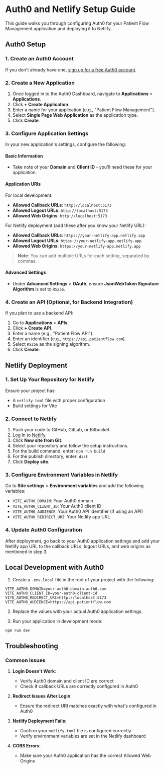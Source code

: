 # Auth0 and Netlify Setup Guide

This guide walks you through configuring Auth0 for your Patient Flow Management application and deploying it to Netlify.

## Auth0 Setup

### 1. Create an Auth0 Account

If you don't already have one, [sign up for a free Auth0 account](https://auth0.com/signup).

### 2. Create a New Application

1. Once logged in to the Auth0 Dashboard, navigate to **Applications** > **Applications**.
2. Click **+ Create Application**.
3. Enter a name for your application (e.g., "Patient Flow Management").
4. Select **Single Page Web Application** as the application type.
5. Click **Create**.

### 3. Configure Application Settings

In your new application's settings, configure the following:

#### Basic Information
- Take note of your **Domain** and **Client ID** - you'll need these for your application.

#### Application URIs

For local development:
- **Allowed Callback URLs**: `http://localhost:5173`
- **Allowed Logout URLs**: `http://localhost:5173`
- **Allowed Web Origins**: `http://localhost:5173`

For Netlify deployment (add these after you know your Netlify URL):
- **Allowed Callback URLs**: `https://your-netlify-app.netlify.app`
- **Allowed Logout URLs**: `https://your-netlify-app.netlify.app`
- **Allowed Web Origins**: `https://your-netlify-app.netlify.app`

> **Note**: You can add multiple URLs for each setting, separated by commas.

#### Advanced Settings
- Under **Advanced Settings** > **OAuth**, ensure **JsonWebToken Signature Algorithm** is set to `RS256`.

### 4. Create an API (Optional, for Backend Integration)

If you plan to use a backend API:

1. Go to **Applications** > **APIs**.
2. Click **+ Create API**.
3. Enter a name (e.g., "Patient Flow API").
4. Enter an identifier (e.g., `https://api.patientflow.com`).
5. Select `RS256` as the signing algorithm.
6. Click **Create**.

## Netlify Deployment

### 1. Set Up Your Repository for Netlify

Ensure your project has:
- A `netlify.toml` file with proper configuration
- Build settings for Vite

### 2. Connect to Netlify

1. Push your code to GitHub, GitLab, or Bitbucket.
2. Log in to [Netlify](https://app.netlify.com/).
3. Click **New site from Git**.
4. Select your repository and follow the setup instructions.
5. For the build command, enter: `npm run build`
6. For the publish directory, enter: `dist`
7. Click **Deploy site**.

### 3. Configure Environment Variables in Netlify

Go to **Site settings** > **Environment variables** and add the following variables:

- `VITE_AUTH0_DOMAIN`: Your Auth0 domain
- `VITE_AUTH0_CLIENT_ID`: Your Auth0 client ID
- `VITE_AUTH0_AUDIENCE`: Your Auth0 API identifier (if using an API)
- `VITE_AUTH0_REDIRECT_URI`: Your Netlify app URL

### 4. Update Auth0 Configuration

After deployment, go back to your Auth0 application settings and add your Netlify app URL to the callback URLs, logout URLs, and web origins as mentioned in step 3.

## Local Development with Auth0

1. Create a `.env.local` file in the root of your project with the following:

```
VITE_AUTH0_DOMAIN=your-auth0-domain.auth0.com
VITE_AUTH0_CLIENT_ID=your-auth0-client-id
VITE_AUTH0_REDIRECT_URI=http://localhost:5173
VITE_AUTH0_AUDIENCE=https://api.patientflow.com
```

2. Replace the values with your actual Auth0 application settings.

3. Run your application in development mode:

```bash
npm run dev
```

## Troubleshooting

### Common Issues

1. **Login Doesn't Work**:
   - Verify Auth0 domain and client ID are correct
   - Check if callback URLs are correctly configured in Auth0

2. **Redirect Issues After Login**:
   - Ensure the redirect URI matches exactly with what's configured in Auth0

3. **Netlify Deployment Fails**:
   - Confirm your `netlify.toml` file is configured correctly
   - Verify environment variables are set in the Netlify dashboard

4. **CORS Errors**:
   - Make sure your Auth0 application has the correct Allowed Web Origins 